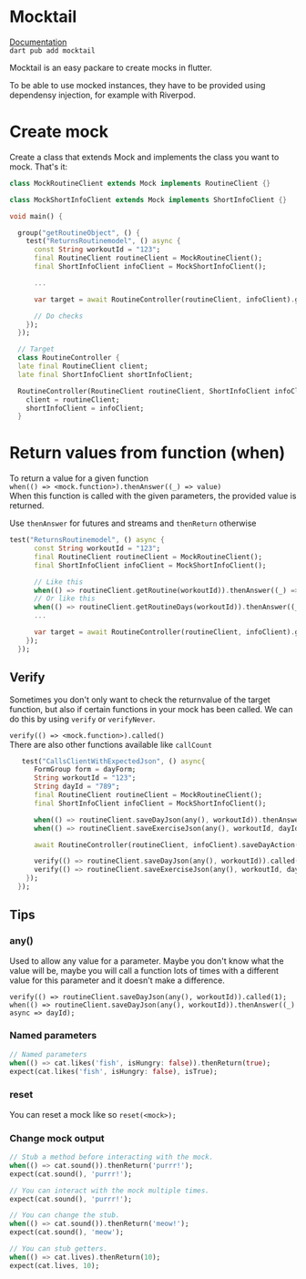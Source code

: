 # Mocktail

[Documentation](https://pub.dev/packages/mocktail)\
`dart pub add mocktail`

Mocktail is an easy packare to create mocks in flutter.

To be able to use mocked instances, they have to be provided using dependensy injection, for example with Riverpod.

# Create mock

Create a class that extends Mock and implements the class you want to mock. That's it:

```dart
class MockRoutineClient extends Mock implements RoutineClient {}

class MockShortInfoClient extends Mock implements ShortInfoClient {}

void main() {

  group("getRoutineObject", () {
    test("ReturnsRoutinemodel", () async {
      const String workoutId = "123";
      final RoutineClient routineClient = MockRoutineClient();
      final ShortInfoClient infoClient = MockShortInfoClient();

      ...

      var target = await RoutineController(routineClient, infoClient).getRoutineObject(workoutId);

      // Do checks
    });
  });

  // Target
  class RoutineController {
  late final RoutineClient client;
  late final ShortInfoClient shortInfoClient;

  RoutineController(RoutineClient routineClient, ShortInfoClient infoClient){
    client = routineClient;
    shortInfoClient = infoClient;
  }
```

# Return values from function (when)

To return a value for a given function\
`when(() => <mock.function>).thenAnswer((_) => value)`\
When this function is called with the given parameters, the provided value is returned.

Use `thenAnswer` for futures and streams and `thenReturn` otherwise

```dart
test("ReturnsRoutinemodel", () async {
      const String workoutId = "123";
      final RoutineClient routineClient = MockRoutineClient();
      final ShortInfoClient infoClient = MockShortInfoClient();

      // Like this
      when(() => routineClient.getRoutine(workoutId)).thenAnswer((_) => Future.value(routine));
      // Or like this
      when(() => routineClient.getRoutineDays(workoutId)).thenAnswer((_) async => days);
      ...

      var target = await RoutineController(routineClient, infoClient).getRoutineObject(workoutId);
    });
  });
```

## Verify

Sometimes you don't only want to check the returnvalue of the target function, but also if certain functions in your mock has been called. We can do this by using `verify` or `verifyNever`.

`verify(() => <mock.function>).called()`\
There are also other functions available like `callCount`

```dart
   test("CallsClientWithExpectedJson", () async{
      FormGroup form = dayForm;
      String workoutId = "123";
      String dayId = "789";
      final RoutineClient routineClient = MockRoutineClient();
      final ShortInfoClient infoClient = MockShortInfoClient();

      when(() => routineClient.saveDayJson(any(), workoutId)).thenAnswer((_) async => dayId);
      when(() => routineClient.saveExerciseJson(any(), workoutId, dayId)).thenAnswer((_) async => "11");

      await RoutineController(routineClient, infoClient).saveDayAction(form, workoutId);

      verify(() => routineClient.saveDayJson(any(), workoutId)).called(1);
      verify(() => routineClient.saveExerciseJson(any(), workoutId, dayId)).called(2);
    });
  });
```

## Tips

### any()

Used to allow any value for a parameter. Maybe you don't know what the value will be, maybe you will call a function lots of times with a different value for this parameter and it doesn't make a difference.

`verify(() => routineClient.saveDayJson(any(), workoutId)).called(1);`
`when(() => routineClient.saveDayJson(any(), workoutId)).thenAnswer((_) async => dayId);`

### Named parameters
```dart
// Named parameters
when(() => cat.likes('fish', isHungry: false)).thenReturn(true);
expect(cat.likes('fish', isHungry: false), isTrue);
```

### reset

You can reset a mock like so `reset(<mock>);`

### Change mock output

```dart
// Stub a method before interacting with the mock.
when(() => cat.sound()).thenReturn('purrr!');
expect(cat.sound(), 'purrr!');

// You can interact with the mock multiple times.
expect(cat.sound(), 'purrr!');

// You can change the stub.
when(() => cat.sound()).thenReturn('meow!');
expect(cat.sound(), 'meow');

// You can stub getters.
when(() => cat.lives).thenReturn(10);
expect(cat.lives, 10);
```